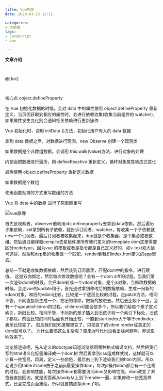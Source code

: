 ```yaml
---
title: Vue原理
date: 2020-03-23 12:11

categories:
- 大前端
tags:
- JavaScript
- vue

---
```


**文章介绍**

<br>

@[toc]

<br>

核心点 object.defineProperty

在 Vue 初始化数据的时候，会对 data 中的属性使用 object.defineProperty 重新定义，当页面获取到相应的属性时，会进行依赖收集(收集当前组件的 watcher)，如果属性发生变化则会通知相关依赖进行更新操作

Vue 初始化时，调用 initData ()方法，初始化用户传入的 data 数据

拿到 data 数据之后，对数据进行观测，new Observe 创建一个观测类

如果数据是个非数组数据，会调用 this.walk(value)方法，进行对象的处理

内部会把数据进行遍历，用 defineReactive 重新定义，循环对象属性响应式变化

最后使用 object.defineProperty 重新定义数据

如果数据是个数组 

使用函数劫持的方式重写数组的方法

Vue 将 data 中的数组 进行了原型链重写

![vue原理](/img/article/vue-principle.png 'vue原理')





首先是观察者，observer他利用obj defineproperty去拿到data依赖，然后遍历子集依赖，set拿到所有子依赖，就告诉订阅者，watcher，每收集一个子依赖就new一个订阅者，最后订阅者被收集起来，dep就是个收集器，是个集合或者数组。然后通过编译器compile去拿组件里所有我们定义的temeplate dom这里需要区分nodetype，因为vue 的模板或者是指令都是自己定义好的，如v-text双大括号这些，然后和dep里的收集做一个匹配，render到我们index.html定义的app里去。

总结一下就是收集数据依赖，然后装到订阅器里，匹配dom中的指令，进行赋值。
这是双向绑定，然后每次修改数据呢？会有一个dom diff的过程。当我们第一次渲染dom的时候，会把dom转成一个vdom对象，是个js对象。当修改数据的时候，会走vue的update钩子，首先通过拿到修改后的数据依赖，生成一份新的vdom对象，和旧的vdom比较，比较是一个逐层比较的过程，走patch方法，相同不管，不同直接新生成一个，把旧的移除，把新的放进去。然后去比较下一层，会有一个updatechildren的过程。children可能会是多个，所以我们给每个孩子定义索引，新旧比较，相同不管，不同新的孩子插入到旧孩子前一个索引下标处，旧孩子移除。前面比较的同时后面也开始比较，一直到startindex大于等于endindex表示比较完了。
然后我们就知道哪里变了，只把变了的vdom render成真正的dom就可以了。
为什么要搞这么复杂呢？原来jq时代也没看出啥问题啊，非说影响效率了。

浏览器渲染呢，先从定义的doctype知道浏览器用哪种格式编译文档，然后把我们写的html语义化标签编译成一个dom树 然后再拿到css组成样式树，这样就可以计算一些宽高，距离，定义一些颜色，最后由上到下渲染我们的html内容。所以老说少用table iframe由于之前jq最爱操作dom，每次js操作dom都会有一个连桥的过程，会影响性能，每次操作dom都需要访问dom又影响性能，dom改变了浏览器直接回流，就是页面再从body从上到下render一遍，如果修改一些宽高样式，还会完成页面重绘，所以就要搞虚拟dom了呗。